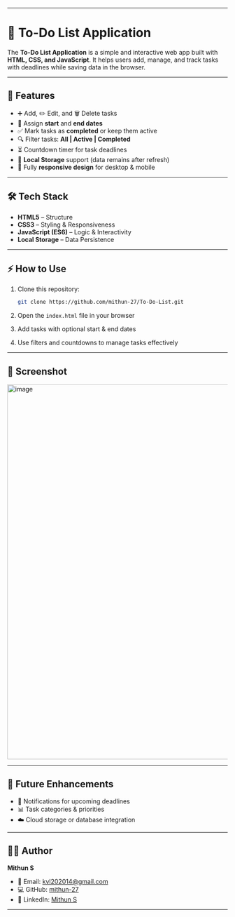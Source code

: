 

---

# 📝 To-Do List Application

The **To-Do List Application** is a simple and interactive web app built with **HTML, CSS, and JavaScript**.
It helps users add, manage, and track tasks with deadlines while saving data in the browser.

---

## 🚀 Features

* ➕ Add, ✏️ Edit, and 🗑️ Delete tasks
* 📅 Assign **start** and **end dates**
* ✅ Mark tasks as **completed** or keep them active
* 🔍 Filter tasks: **All | Active | Completed**
* ⏳ Countdown timer for task deadlines
* 💾 **Local Storage** support (data remains after refresh)
* 📱 Fully **responsive design** for desktop & mobile

---

## 🛠️ Tech Stack

* **HTML5** – Structure
* **CSS3** – Styling & Responsiveness
* **JavaScript (ES6)** – Logic & Interactivity
* **Local Storage** – Data Persistence

---

## ⚡ How to Use

1. Clone this repository:

   ```bash
   git clone https://github.com/mithun-27/To-Do-List.git
   ```
2. Open the `index.html` file in your browser
3. Add tasks with optional start & end dates
4. Use filters and countdowns to manage tasks effectively

---

## 📸 Screenshot

<img width="1919" height="855" alt="image" src="https://github.com/user-attachments/assets/f3c1afe5-da14-4cd0-b339-56d13e5daae9" />


---

## 🌟 Future Enhancements

* 🔔 Notifications for upcoming deadlines
* 📊 Task categories & priorities
* ☁️ Cloud storage or database integration

---

## 👨‍💻 Author

**Mithun S**

* 📧 Email: [kvl202014@gmail.com](mailto:kvl202014@gmail.com)
* 💻 GitHub: [mithun-27](https://github.com/mithun-27)
* 🔗 LinkedIn: [Mithun S](https://www.linkedin.com/in/mithun-s-732939280)

---

